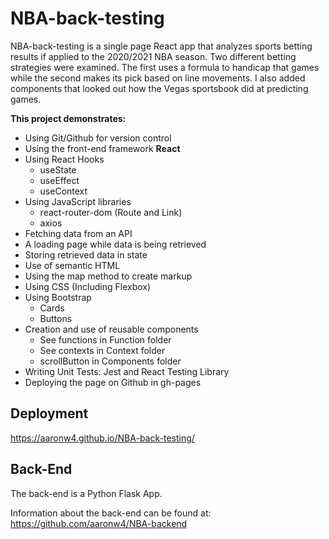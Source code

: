 # NBA-back-testing
NBA-back-testing is a single page React app that analyzes sports betting results if applied to the 2020/2021 NBA season. Two different betting strategies were examined. The first uses a formula to handicap that games while the second makes its pick based on line movements. I also added components that looked out how the Vegas sportsbook did at predicting games.

**This project demonstrates:**
* Using Git/Github for version control
* Using the front-end framework **React**
* Using React Hooks
    * useState
    * useEffect
    * useContext
* Using JavaScript libraries
    * react-router-dom (Route and Link)
    * axios
* Fetching data from an API
* A loading page while data is being retrieved
* Storing retrieved data in state
* Use of semantic HTML
* Using the map method to create markup
* Using CSS (Including Flexbox)
* Using Bootstrap
    * Cards
    * Buttons
* Creation and use of reusable components
    * See functions in Function folder
    * See contexts in Context folder
    * scrollButton in Components folder
* Writing Unit Tests: Jest and React Testing Library
* Deploying the page on Github in gh-pages

## Deployment
https://aaronw4.github.io/NBA-back-testing/

## Back-End
The back-end is a Python Flask App.  

Information about the back-end can be found at: https://github.com/aaronw4/NBA-backend